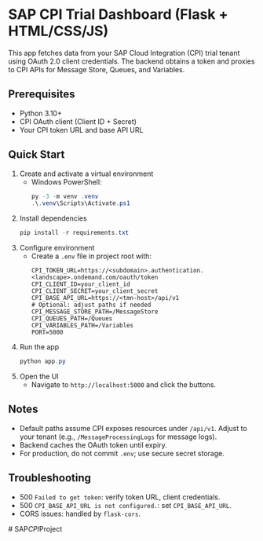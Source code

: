 # SAP CPI Trial Dashboard (Flask + HTML/CSS/JS)

This app fetches data from your SAP Cloud Integration (CPI) trial tenant using OAuth 2.0 client credentials. The backend obtains a token and proxies to CPI APIs for Message Store, Queues, and Variables.

## Prerequisites
- Python 3.10+
- CPI OAuth client (Client ID + Secret)
- Your CPI token URL and base API URL

## Quick Start
1. Create and activate a virtual environment
   - Windows PowerShell:
     ```powershell
     py -3 -m venv .venv
     .\.venv\Scripts\Activate.ps1
     ```
2. Install dependencies
   ```powershell
   pip install -r requirements.txt
   ```
3. Configure environment
   - Create a `.env` file in project root with:
     ```env
     CPI_TOKEN_URL=https://<subdomain>.authentication.<landscape>.ondemand.com/oauth/token
     CPI_CLIENT_ID=your_client_id
     CPI_CLIENT_SECRET=your_client_secret
     CPI_BASE_API_URL=https://<tmn-host>/api/v1
     # Optional: adjust paths if needed
     CPI_MESSAGE_STORE_PATH=/MessageStore
     CPI_QUEUES_PATH=/Queues
     CPI_VARIABLES_PATH=/Variables
     PORT=5000
     ```
4. Run the app
   ```powershell
   python app.py
   ```
5. Open the UI
   - Navigate to `http://localhost:5000` and click the buttons.

## Notes
- Default paths assume CPI exposes resources under `/api/v1`. Adjust to your tenant (e.g., `/MessageProcessingLogs` for message logs).
- Backend caches the OAuth token until expiry.
- For production, do not commit `.env`; use secure secret storage.

## Troubleshooting
- 500 `Failed to get token`: verify token URL, client credentials.
- 500 `CPI_BASE_API_URL is not configured.`: set `CPI_BASE_API_URL`.
- CORS issues: handled by `flask-cors`.


#   S A P _ C P I _ P r o j e c t  
 